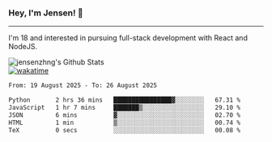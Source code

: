 ### Hey, I'm Jensen! 👋

---

I'm 18 and interested in pursuing full-stack development with React and NodeJS.

![jensenzhng's Github Stats](https://github-readme-stats.vercel.app/api?username=jensenzhng&theme=dark&show_icons=true&count_private=true)
<br />
[![wakatime](https://wakatime.com/badge/user/cbfc263d-3611-4e36-8278-8fad45fe3f62.svg)](https://wakatime.com/@cbfc263d-3611-4e36-8278-8fad45fe3f62)

<!--START_SECTION:waka-->

```txt
From: 19 August 2025 - To: 26 August 2025

Python       2 hrs 36 mins   ████████████████▓░░░░░░░░   67.31 %
JavaScript   1 hr 7 mins     ███████▒░░░░░░░░░░░░░░░░░   29.10 %
JSON         6 mins          ▓░░░░░░░░░░░░░░░░░░░░░░░░   02.70 %
HTML         1 min           ▒░░░░░░░░░░░░░░░░░░░░░░░░   00.74 %
TeX          0 secs          ░░░░░░░░░░░░░░░░░░░░░░░░░   00.08 %
```

<!--END_SECTION:waka-->
